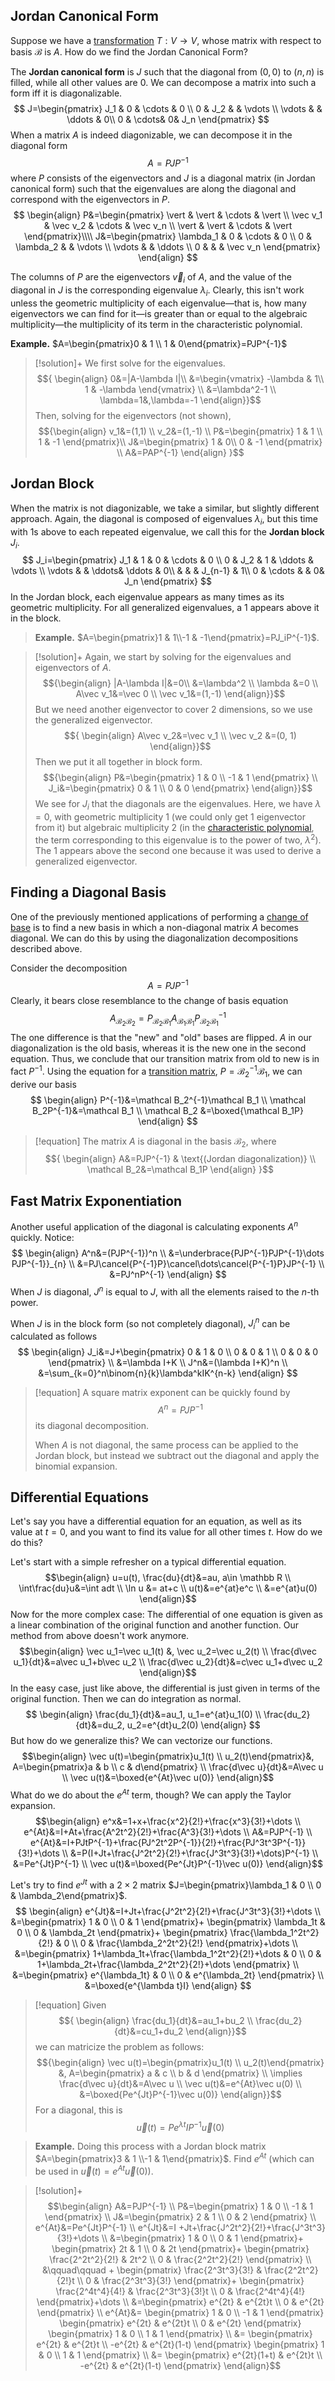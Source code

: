 
## Jordan Canonical Form

Suppose we have a [transformation](Transformations.md) $T: V\rightarrow V$, whose matrix with respect to basis $\mathcal B$ is $A$. How do we find the Jordan Canonical Form?

The **Jordan canonical form** is $J$ such that the diagonal from $(0,0)$ to $(n, n)$ is filled, while all other values are $0$. We can decompose a matrix into such a form iff it is diagonalizable.
$$
J=\begin{pmatrix}
J_1 & 0 & \cdots & 0 \\
0 & J_2 & & \vdots \\
\vdots & & \ddots & 0\\
0 & \cdots& 0& J_n
\end{pmatrix}
$$
When a matrix $A$ is indeed diagonizable, we can decompose it in the diagonal form
$$
A=PJP^{-1}
$$
where $P$ consists of the eigenvectors and $J$ is a diagonal matrix (in Jordan canonical form) such that the eigenvalues are along the diagonal and correspond with the eigenvectors in $P$.
$$
\begin{align}
P&=\begin{pmatrix}
\vert & \vert & \cdots & \vert \\
\vec v_1 & \vec v_2 & \cdots & \vec v_n \\
\vert & \vert & \cdots & \vert
\end{pmatrix}\\\\
J&=\begin{pmatrix}
\lambda_1 & 0 & \cdots & 0 \\
0 & \lambda_2 & & \vdots \\
\vdots & & \ddots \\
0 & & & \vec v_n
\end{pmatrix}
\end{align}
$$

The columns of $P$ are the eigenvectors $\vec v_i$ of $A$, and the value of the diagonal in $J$ is the corresponding eigenvalue $\lambda_i$. Clearly, this isn't work unless the geometric multiplicity of each eigenvalue—that is, how many eigenvectors we can find for it—is greater than or equal to the algebraic multiplicity—the multiplicity of its term in the characteristic polynomial.

**Example.** $A=\begin{pmatrix}0 & 1 \\ 1 & 0\end{pmatrix}=PJP^{-1}$

>[!solution]+
We first solve for the eigenvalues.
>$${
\begin{align}
0&=|A-\lambda I|\\
&=\begin{vmatrix}
-\lambda & 1\\
1 & -\lambda
\end{vmatrix} \\
&=\lambda^2-1 \\
\lambda=1&,\lambda=-1
\end{align}}$$
Then, solving for the eigenvectors (not shown),
>$${\begin{align}
v_1&=(1,1) \\
v_2&=(1,-1) \\
P&=\begin{pmatrix}
1 & 1 \\
1 & -1
\end{pmatrix}\\
J&=\begin{pmatrix}
1 & 0\\
0 & -1
\end{pmatrix} \\
A&=PAP^{-1}
\end{align}
}$$

## Jordan Block

When the matrix is not diagonizable, we take a similar, but slightly different approach. Again, the diagonal is composed of eigenvalues $\lambda_i$, but this time with $1$s above to each repeated eigenvalue, we call this for the **Jordan block** $J_i$. 
$$
J_i=\begin{pmatrix}
J_1 & 1 & 0 & \cdots & 0 \\
0 & J_2 & 1 & \ddots & \vdots \\
\vdots & & \ddots& \ddots & 0\\
& & & J_{n-1} & 1\\
0 & \cdots & & 0& J_n
\end{pmatrix}
$$
In the Jordan block, each eigenvalue appears as many times as its geometric multiplicity. For all generalized eigenvalues, a $1$ appears above it in the block.

>**Example.** $A=\begin{pmatrix}1 & 1\\-1 & -1\end{pmatrix}=PJ_iP^{-1}$. 

>[!solution]+
>Again, we start by solving for the eigenvalues and eigenvectors of $A$. 
>$${\begin{align}
|A-\lambda I|&=0\\
&=\lambda^2 \\
\lambda &=0 \\
A\vec v_1&=\vec 0 \\
\vec v_1&=(1,-1)
\end{align}}$$
>But we need another eigenvector to cover 2 dimensions, so we use the generalized eigenvector.
>$${
\begin{align}
A\vec v_2&=\vec v_1 \\
\vec v_2 &=(0, 1)
\end{align}}$$
>Then we put it all together in block form.
>$${\begin{align}
P&=\begin{pmatrix}
1 & 0 \\
-1 & 1
\end{pmatrix} \\
J_i&=\begin{pmatrix}
0 & 1 \\
0 & 0
\end{pmatrix}
\end{align}}$$
>We see for $J_i$ that the diagonals are the eigenvalues. Here, we have $\lambda=0$, with geometric multiplicity 1 (we could only get 1 eigenvector from it) but algebraic multiplicity 2 (in the [characteristic polynomial](Math.md#Linear%20Algebra#Characteristic%20Polynomial), the term corresponding to this eigenvalue is to the power of two, $\lambda^2$). The $1$ appears above the second one because it was used to derive a generalized eigenvector.

## Finding a Diagonal Basis

One of the previously mentioned applications of performing a [change of base](Transformations.md#Change%20of%20Basis) is to find a new basis in which a non-diagonal matrix $A$ becomes diagonal. We can do this by using the diagonalization decompositions described above.

Consider the decomposition
$$A=PJP^{-1}$$
Clearly, it bears close resemblance to the change of basis equation
$$A_{\mathcal{B}_2\mathcal{B}_2}=P_{\mathcal B_2\mathcal B_1}A_{\mathcal{B}_1\mathcal{B}_1}P_{\mathcal B_2\mathcal B_1}^{-1}$$
The one difference is that the "new" and "old" bases are flipped. $A$ in our diagonalization is the old basis, whereas it is the new one in the second equation. Thus, we conclude that our transition matrix from old to new is in fact $P^{-1}$. Using the equation for a [transition matrix](Transformations.md#Linear%20Transformations#Transition%20Matrices), $P=\mathcal B_2^{-1}\mathcal B_1$, we can derive our basis
$$
\begin{align}
P^{-1}&=\mathcal B_2^{-1}\mathcal B_1 \\
\mathcal B_2P^{-1}&=\mathcal B_1 \\
\mathcal B_2 &=\boxed{\mathcal B_1P}
\end{align}
$$
>[!equation]
>The matrix $A$ is diagonal in the basis $\mathcal B_2$, where$${
\begin{align}
A&=PJP^{-1} & \text{(Jordan diagonalization)} \\
\mathcal B_2&=\mathcal B_1P
\end{align}
}$$

## Fast Matrix Exponentiation

Another useful application of the diagonal is calculating exponents $A^n$ quickly. Notice:
$$
\begin{align}
A^n&=(PJP^{-1})^n \\
&=\underbrace{PJP^{-1}PJP^{-1}\dots PJP^{-1}}_{n} \\
&=PJ\cancel{P^{-1}P}\cancel\dots\cancel{P^{-1}P}JP^{-1} \\
&=PJ^nP^{-1}
\end{align}
$$
When $J$ is diagonal, $J^n$ is equal to $J$, with all the elements raised to the $n$-th power.

When $J$ is in the block form (so not completely diagonal), $J_i^n$ can be calculated as follows
$$
\begin{align}
J_i&=J+\begin{pmatrix}
0 & 1 & 0 \\
0 & 0 & 1 \\
0 & 0 & 0
\end{pmatrix} \\
&=\lambda I+K \\
J^n&=(\lambda I+K)^n \\
&=\sum_{k=0}^n\binom{n}{k}\lambda^kIK^{n-k}
\end{align}
$$

>[!equation]
>A square matrix exponent can be quickly found by
>$$A^n=PJP^{-1}$$
>its diagonal decomposition.
>
>When $A$ is not diagonal, the same process can be applied to the Jordan block, but instead we subtract out the diagonal and apply the binomial expansion.


## Differential Equations

Let's say you have a differential equation for an equation, as well as its value at $t=0$, and you want to find its value for all other times $t$. How do we do this?

Let's start with a simple refresher on a typical differential equation. 
$$\begin{align}
u=u(t), \frac{du}{dt}&=au, a\in \mathbb R \\
\int\frac{du}u&=\int adt \\
\ln u &= at+c \\
u(t)&=e^{at}e^c \\
&=e^{at}u(0)
\end{align}$$
Now for the more complex case: The differential of one equation is given as a linear combination of the original function and another function. Our method from above doesn't work anymore.
$$\begin{align}
\vec u_1=\vec u_1(t) &, \vec u_2=\vec u_2(t) \\
\frac{d\vec u_1}{dt}&=a\vec u_1+b\vec u_2 \\
\frac{d\vec u_2}{dt}&=c\vec u_1+d\vec u_2
\end{align}$$
In the easy case, just like above, the differential is just given in terms of the original function. Then we can do integration as normal.
$$
\begin{align}
\frac{du_1}{dt}&=au_1, u_1=e^{at}u_1(0) \\
\frac{du_2}{dt}&=du_2, u_2=e^{dt}u_2(0)
\end{align}
$$
But how do we generalize this? We can vectorize our functions.
$$\begin{align}
\vec u(t)=\begin{pmatrix}u_1(t) \\ u_2(t)\end{pmatrix}&, A=\begin{pmatrix}a & b \\ c & d\end{pmatrix} \\
\frac{d\vec u}{dt}&=A\vec u \\
\vec u(t)&=\boxed{e^{At}\vec u(0)}
\end{align}$$
What do we do about the $e^{At}$ term, though? We can apply the Taylor expansion.
$$\begin{align}
e^x&=1+x+\frac{x^2}{2!}+\frac{x^3}{3!}+\dots \\
e^{At}&=I+At+\frac{A^2t^2}{2!}+\frac{A^3}{3!}+\dots \\
A&=PJP^{-1} \\
e^{At}&=I+PJtP^{-1}+\frac{PJ^2t^2P^{-1}}{2!}+\frac{PJ^3t^3P^{-1}}{3!}+\dots \\
&=P(I+Jt+\frac{J^2t^2}{2!}+\frac{J^3t^3}{3!}+\dots)P^{-1} \\
&=Pe^{Jt}P^{-1} \\
\vec u(t)&=\boxed{Pe^{Jt}P^{-1}\vec u(0)}
\end{align}$$

Let's try to find $e^{Jt}$ with a $2\times 2$ matrix $J=\begin{pmatrix}\lambda_1 & 0 \\ 0 & \lambda_2\end{pmatrix}$.
$$
\begin{align}
e^{Jt}&=I+Jt+\frac{J^2t^2}{2!}+\frac{J^3t^3}{3!}+\dots \\
&=\begin{pmatrix}
1 & 0 \\ 
0 & 1
\end{pmatrix}+
\begin{pmatrix}
\lambda_1t & 0 \\
0 & \lambda_2t
\end{pmatrix}+
\begin{pmatrix}
\frac{\lambda_1^2t^2}{2!} & 0 \\
0 & \frac{\lambda_2^2t^2}{2!}
\end{pmatrix}+\dots \\
&=\begin{pmatrix}
1+\lambda_1t+\frac{\lambda_1^2t^2}{2!}+\dots & 0 \\
0 & 1+\lambda_2t+\frac{\lambda_2^2t^2}{2!}+\dots
\end{pmatrix} \\
&=\begin{pmatrix}
e^{\lambda_1t} & 0 \\
0 & e^{\lambda_2t}
\end{pmatrix} \\
&=\boxed{e^{\lambda t}I}
\end{align}
$$

>[!equation]
>Given $${
\begin{align}
\frac{du_1}{dt}&=au_1+bu_2 \\
\frac{du_2}{dt}&=cu_1+du_2
\end{align}}$$
>we can matricize the problem as follows:
>$${\begin{align}
\vec u(t)=\begin{pmatrix}u_1(t) \\ u_2(t)\end{pmatrix} &,
A=\begin{pmatrix}
a & c \\
b & d
\end{pmatrix} \\
\implies \frac{d\vec u}{dt}&=A\vec u \\
\vec u(t)&=e^{At}\vec u(0) \\
&=\boxed{Pe^{Jt}P^{-1}\vec u(0)}
\end{align}}$$
>For a diagonal, this is
>$${\vec u(t)=Pe^{\lambda t}IP^{-1}\vec u(0)}$$


>**Example.** Doing this process with a Jordan block matrix $A=\begin{pmatrix}3 & 1 \\-1 & 1\end{pmatrix}$. Find $e^{At}$ (which can be used in $\vec u(t)=e^{At}\vec u(0)$). 

>[!solution]+
>$$\begin{align}
A&=PJP^{-1} \\
P&=\begin{pmatrix}
1 & 0 \\
-1 & 1
\end{pmatrix} \\
J&=\begin{pmatrix}
2 & 1 \\
0 & 2
\end{pmatrix} \\
e^{At}&=Pe^{Jt}P^{-1} \\
e^{Jt}&=I +Jt+\frac{J^2t^2}{2!}+\frac{J^3t^3}{3!}+\dots \\
&=\begin{pmatrix}
1 & 0 \\
0 & 1
\end{pmatrix}+
\begin{pmatrix}
2t & 1 \\
0 & 2t
\end{pmatrix}+
\begin{pmatrix}
\frac{2^2t^2}{2!} & 2t^2 \\
0 & \frac{2^2t^2}{2!}
\end{pmatrix} \\
&\qquad\qquad +
\begin{pmatrix}
\frac{2^3t^3}{3!} & \frac{2^2t^2}{2!}t \\
0 & \frac{2^3t^3}{3!}
\end{pmatrix}+
\begin{pmatrix}
\frac{2^4t^4}{4!} & \frac{2^3t^3}{3!}t \\
0 & \frac{2^4t^4}{4!}
\end{pmatrix}+\dots \\
&=\begin{pmatrix}
e^{2t} & e^{2t}t \\
0 & e^{2t}
\end{pmatrix} \\
e^{At}&=
\begin{pmatrix}
1 & 0 \\
-1 & 1
\end{pmatrix}
\begin{pmatrix}
e^{2t} & e^{2t}t \\
0 & e^{2t}
\end{pmatrix}
\begin{pmatrix}
1 & 0 \\
1 & 1
\end{pmatrix} \\
&=
\begin{pmatrix}
e^{2t} & e^{2t}t \\
-e^{2t} & e^{2t}(1-t)
\end{pmatrix}
\begin{pmatrix}
1 & 0 \\
1 & 1
\end{pmatrix} \\
&=
\begin{pmatrix}
e^{2t}(1+t) & e^{2t}t \\
-e^{2t} & e^{2t}(1-t)
\end{pmatrix}
\end{align}$$